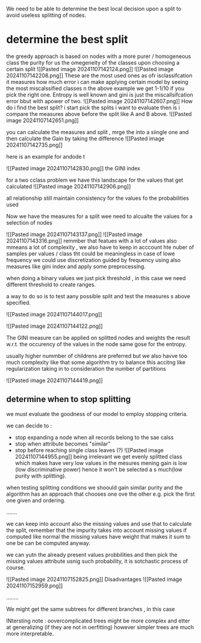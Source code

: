 We need to be able to determine the best local decision upon a split to avoid useless splitting of nodes.
# determine the best split
the greedy approach is based on nodes with a more purer / homogeneous class the purity for us the omegeneity of the classes upon choosing a certain split
![[Pasted image 20241107142124.png]]
![[Pasted image 20241107142208.png]]
These are the most used ones
as ofr isclassifcation it measures how much error i can make applying  certain model by seeing the most miscalssified classes n the above example we get 1-1/10 if you pick the right one.
Entropy is well known and gini is just the miscallsifcation error bbut with apower of two.
![[Pasted image 20241107142607.png]]
How do i find the best split? i start pick the splits i want to evaluate then is i compare the measures above before the split like A and B above.
![[Pasted image 20241107142651.png]]

you can calculate the measures and split , mrge the into a siingle one and then calculate the Gain by taking the difference
![[Pasted image 20241107142735.png]]

here is an example for andode t

![[Pasted image 20241107142830.png]]
the GINI index 


for a two cclass problem we have this landscape for the values that get calculated
![[Pasted image 20241107142906.png]]

all relationship still maintain consistency for the values fo the probabilities used

Now we have the measures for a split wee need to alcualte the values for a selection of nodes

![[Pasted image 20241107143137.png]]
![[Pasted image 20241107143316.png]]
remmber that featues with a lot of values also mmeans a lot of complexity , we also have to keep in acccount hte nuber of samples per values / class tht could be meaningless in case of lowe frequency we could use discretization guided by frequency using also measures like gini index and apply some preprocessing.

when doing a binary values we just pick threshold , in this case we need different threshold to create ranges.

a way to do so is to test aany possible split and test the measures s above specified.

![[Pasted image 20241107144017.png]]

![[Pasted image 20241107144122.png]]


The GINI measure can be applied on splitted nodes and weights the result w.r.t. the occurency of the values in the node same gose for the entropy.

usually higher nummber of childrens are preferred but we also havve too much complexity like that some algorithm try to balance this accitng like regularization taking in to consideration the number of partitions

![[Pasted image 20241107144419.png]]

## determine when to stop splitting

we must evaluate the goodness of our model to employ  stopping criteria.

we can decide to :
- stop expanding a node when all records belong to the sae calss
- stop when attribute becomes "similar"
- stop before reaching single class leaves (?)
![[Pasted image 20241107144955.png]]
being irrelevant we get evenly splitted class which makes have very low values in the mesures mening gain is low (low discriminative power) hence it won't be selected a s much(low purity with splitting).

when testing splitting conditions we shoould gain similar purity and the algorithm has an approach that chooses one ove the other e.g. pick the first one given and ordering.

.......

we can keep into account also the missing values and use that to calculate the split, remember that the impurity takes into account missing values if computed like normal the missing values have weight that makes it sum to one be can be computed anyway.

we can yutn the already present values probbilities and then pick the missing values attribute usnig such probability, it is sotchastic process of course.

![[Pasted image 20241107152825.png]]
Disadvantages
![[Pasted image 20241107152959.png]]

........

We might get the same subtrees for different branches , in this case 

INtersting note : oovercomplicated trees might be more complex and etter at generalizing (if they are not in oerfitting) however simpler trees are much more interpretable.